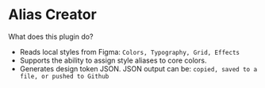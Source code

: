 # Alias Creator

What does this plugin do?

* Reads local styles from Figma: `Colors, Typography, Grid, Effects`
* Supports the ability to assign style aliases to core colors. 
* Generates design token JSON. JSON output can be: `copied, saved to a file, or pushed to Github` 